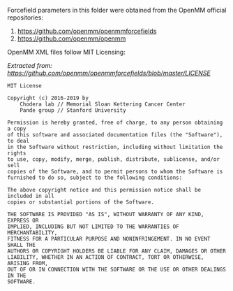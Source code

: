 Forcefield parameters in this folder were obtained from the OpenMM official repositories:

1. https://github.com/openmm/openmmforcefields
1. https://github.com/openmm/openmm

OpenMM XML files follow MIT Licensing:

*Extracted from: https://github.com/openmm/openmmforcefields/blob/master/LICENSE*

```
MIT License

Copyright (c) 2016-2019 by
    Chodera lab // Memorial Sloan Kettering Cancer Center
    Pande group // Stanford University

Permission is hereby granted, free of charge, to any person obtaining a copy
of this software and associated documentation files (the "Software"), to deal
in the Software without restriction, including without limitation the rights
to use, copy, modify, merge, publish, distribute, sublicense, and/or sell
copies of the Software, and to permit persons to whom the Software is
furnished to do so, subject to the following conditions:

The above copyright notice and this permission notice shall be included in all
copies or substantial portions of the Software.

THE SOFTWARE IS PROVIDED "AS IS", WITHOUT WARRANTY OF ANY KIND, EXPRESS OR
IMPLIED, INCLUDING BUT NOT LIMITED TO THE WARRANTIES OF MERCHANTABILITY,
FITNESS FOR A PARTICULAR PURPOSE AND NONINFRINGEMENT. IN NO EVENT SHALL THE
AUTHORS OR COPYRIGHT HOLDERS BE LIABLE FOR ANY CLAIM, DAMAGES OR OTHER
LIABILITY, WHETHER IN AN ACTION OF CONTRACT, TORT OR OTHERWISE, ARISING FROM,
OUT OF OR IN CONNECTION WITH THE SOFTWARE OR THE USE OR OTHER DEALINGS IN THE
SOFTWARE.
```
